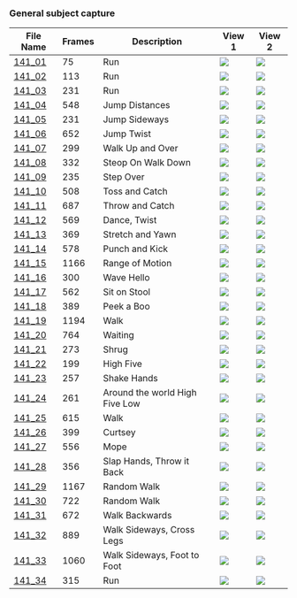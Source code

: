 ### General subject capture
|File Name|Frames|Description|View 1|View 2|
|-|-|-|-|-|
|[141_01](https://github.com/Shriinivas/cmubvh/raw/main/Sequence-141-144/141/Data/141_01.zip)|75|Run|<img src="https://github.com/Shriinivas/cmubvhgifs/blob/main/Sequence-141-144/141/141_01_0.gif"/>|<img src="https://github.com/Shriinivas/cmubvhgifs/blob/main/Sequence-141-144/141/141_01_1.gif"/>|
|[141_02](https://github.com/Shriinivas/cmubvh/raw/main/Sequence-141-144/141/Data/141_02.zip)|113|Run|<img src="https://github.com/Shriinivas/cmubvhgifs/blob/main/Sequence-141-144/141/141_02_0.gif"/>|<img src="https://github.com/Shriinivas/cmubvhgifs/blob/main/Sequence-141-144/141/141_02_1.gif"/>|
|[141_03](https://github.com/Shriinivas/cmubvh/raw/main/Sequence-141-144/141/Data/141_03.zip)|231|Run|<img src="https://github.com/Shriinivas/cmubvhgifs/blob/main/Sequence-141-144/141/141_03_0.gif"/>|<img src="https://github.com/Shriinivas/cmubvhgifs/blob/main/Sequence-141-144/141/141_03_1.gif"/>|
|[141_04](https://github.com/Shriinivas/cmubvh/raw/main/Sequence-141-144/141/Data/141_04.zip)|548|Jump Distances|<img src="https://github.com/Shriinivas/cmubvhgifs/blob/main/Sequence-141-144/141/141_04_0.gif"/>|<img src="https://github.com/Shriinivas/cmubvhgifs/blob/main/Sequence-141-144/141/141_04_1.gif"/>|
|[141_05](https://github.com/Shriinivas/cmubvh/raw/main/Sequence-141-144/141/Data/141_05.zip)|231|Jump Sideways|<img src="https://github.com/Shriinivas/cmubvhgifs/blob/main/Sequence-141-144/141/141_05_0.gif"/>|<img src="https://github.com/Shriinivas/cmubvhgifs/blob/main/Sequence-141-144/141/141_05_1.gif"/>|
|[141_06](https://github.com/Shriinivas/cmubvh/raw/main/Sequence-141-144/141/Data/141_06.zip)|652|Jump Twist|<img src="https://github.com/Shriinivas/cmubvhgifs/blob/main/Sequence-141-144/141/141_06_0.gif"/>|<img src="https://github.com/Shriinivas/cmubvhgifs/blob/main/Sequence-141-144/141/141_06_1.gif"/>|
|[141_07](https://github.com/Shriinivas/cmubvh/raw/main/Sequence-141-144/141/Data/141_07.zip)|299|Walk Up and Over|<img src="https://github.com/Shriinivas/cmubvhgifs/blob/main/Sequence-141-144/141/141_07_0.gif"/>|<img src="https://github.com/Shriinivas/cmubvhgifs/blob/main/Sequence-141-144/141/141_07_1.gif"/>|
|[141_08](https://github.com/Shriinivas/cmubvh/raw/main/Sequence-141-144/141/Data/141_08.zip)|332|Steop On Walk Down|<img src="https://github.com/Shriinivas/cmubvhgifs/blob/main/Sequence-141-144/141/141_08_0.gif"/>|<img src="https://github.com/Shriinivas/cmubvhgifs/blob/main/Sequence-141-144/141/141_08_1.gif"/>|
|[141_09](https://github.com/Shriinivas/cmubvh/raw/main/Sequence-141-144/141/Data/141_09.zip)|235|Step Over|<img src="https://github.com/Shriinivas/cmubvhgifs/blob/main/Sequence-141-144/141/141_09_0.gif"/>|<img src="https://github.com/Shriinivas/cmubvhgifs/blob/main/Sequence-141-144/141/141_09_1.gif"/>|
|[141_10](https://github.com/Shriinivas/cmubvh/raw/main/Sequence-141-144/141/Data/141_10.zip)|508|Toss and Catch|<img src="https://github.com/Shriinivas/cmubvhgifs/blob/main/Sequence-141-144/141/141_10_0.gif"/>|<img src="https://github.com/Shriinivas/cmubvhgifs/blob/main/Sequence-141-144/141/141_10_1.gif"/>|
|[141_11](https://github.com/Shriinivas/cmubvh/raw/main/Sequence-141-144/141/Data/141_11.zip)|687|Throw and Catch|<img src="https://github.com/Shriinivas/cmubvhgifs/blob/main/Sequence-141-144/141/141_11_0.gif"/>|<img src="https://github.com/Shriinivas/cmubvhgifs/blob/main/Sequence-141-144/141/141_11_1.gif"/>|
|[141_12](https://github.com/Shriinivas/cmubvh/raw/main/Sequence-141-144/141/Data/141_12.zip)|569|Dance, Twist|<img src="https://github.com/Shriinivas/cmubvhgifs/blob/main/Sequence-141-144/141/141_12_0.gif"/>|<img src="https://github.com/Shriinivas/cmubvhgifs/blob/main/Sequence-141-144/141/141_12_1.gif"/>|
|[141_13](https://github.com/Shriinivas/cmubvh/raw/main/Sequence-141-144/141/Data/141_13.zip)|369|Stretch and Yawn|<img src="https://github.com/Shriinivas/cmubvhgifs/blob/main/Sequence-141-144/141/141_13_0.gif"/>|<img src="https://github.com/Shriinivas/cmubvhgifs/blob/main/Sequence-141-144/141/141_13_1.gif"/>|
|[141_14](https://github.com/Shriinivas/cmubvh/raw/main/Sequence-141-144/141/Data/141_14.zip)|578|Punch and Kick|<img src="https://github.com/Shriinivas/cmubvhgifs/blob/main/Sequence-141-144/141/141_14_0.gif"/>|<img src="https://github.com/Shriinivas/cmubvhgifs/blob/main/Sequence-141-144/141/141_14_1.gif"/>|
|[141_15](https://github.com/Shriinivas/cmubvh/raw/main/Sequence-141-144/141/Data/141_15.zip)|1166|Range of Motion|<img src="https://github.com/Shriinivas/cmubvhgifs/blob/main/Sequence-141-144/141/141_15_0.gif"/>|<img src="https://github.com/Shriinivas/cmubvhgifs/blob/main/Sequence-141-144/141/141_15_1.gif"/>|
|[141_16](https://github.com/Shriinivas/cmubvh/raw/main/Sequence-141-144/141/Data/141_16.zip)|300|Wave Hello|<img src="https://github.com/Shriinivas/cmubvhgifs/blob/main/Sequence-141-144/141/141_16_0.gif"/>|<img src="https://github.com/Shriinivas/cmubvhgifs/blob/main/Sequence-141-144/141/141_16_1.gif"/>|
|[141_17](https://github.com/Shriinivas/cmubvh/raw/main/Sequence-141-144/141/Data/141_17.zip)|562|Sit on Stool|<img src="https://github.com/Shriinivas/cmubvhgifs/blob/main/Sequence-141-144/141/141_17_0.gif"/>|<img src="https://github.com/Shriinivas/cmubvhgifs/blob/main/Sequence-141-144/141/141_17_1.gif"/>|
|[141_18](https://github.com/Shriinivas/cmubvh/raw/main/Sequence-141-144/141/Data/141_18.zip)|389|Peek a Boo|<img src="https://github.com/Shriinivas/cmubvhgifs/blob/main/Sequence-141-144/141/141_18_0.gif"/>|<img src="https://github.com/Shriinivas/cmubvhgifs/blob/main/Sequence-141-144/141/141_18_1.gif"/>|
|[141_19](https://github.com/Shriinivas/cmubvh/raw/main/Sequence-141-144/141/Data/141_19.zip)|1194|Walk|<img src="https://github.com/Shriinivas/cmubvhgifs/blob/main/Sequence-141-144/141/141_19_0.gif"/>|<img src="https://github.com/Shriinivas/cmubvhgifs/blob/main/Sequence-141-144/141/141_19_1.gif"/>|
|[141_20](https://github.com/Shriinivas/cmubvh/raw/main/Sequence-141-144/141/Data/141_20.zip)|764|Waiting|<img src="https://github.com/Shriinivas/cmubvhgifs/blob/main/Sequence-141-144/141/141_20_0.gif"/>|<img src="https://github.com/Shriinivas/cmubvhgifs/blob/main/Sequence-141-144/141/141_20_1.gif"/>|
|[141_21](https://github.com/Shriinivas/cmubvh/raw/main/Sequence-141-144/141/Data/141_21.zip)|273|Shrug|<img src="https://github.com/Shriinivas/cmubvhgifs/blob/main/Sequence-141-144/141/141_21_0.gif"/>|<img src="https://github.com/Shriinivas/cmubvhgifs/blob/main/Sequence-141-144/141/141_21_1.gif"/>|
|[141_22](https://github.com/Shriinivas/cmubvh/raw/main/Sequence-141-144/141/Data/141_22.zip)|199|High Five|<img src="https://github.com/Shriinivas/cmubvhgifs/blob/main/Sequence-141-144/141/141_22_0.gif"/>|<img src="https://github.com/Shriinivas/cmubvhgifs/blob/main/Sequence-141-144/141/141_22_1.gif"/>|
|[141_23](https://github.com/Shriinivas/cmubvh/raw/main/Sequence-141-144/141/Data/141_23.zip)|257|Shake Hands|<img src="https://github.com/Shriinivas/cmubvhgifs/blob/main/Sequence-141-144/141/141_23_0.gif"/>|<img src="https://github.com/Shriinivas/cmubvhgifs/blob/main/Sequence-141-144/141/141_23_1.gif"/>|
|[141_24](https://github.com/Shriinivas/cmubvh/raw/main/Sequence-141-144/141/Data/141_24.zip)|261|Around the world High Five Low|<img src="https://github.com/Shriinivas/cmubvhgifs/blob/main/Sequence-141-144/141/141_24_0.gif"/>|<img src="https://github.com/Shriinivas/cmubvhgifs/blob/main/Sequence-141-144/141/141_24_1.gif"/>|
|[141_25](https://github.com/Shriinivas/cmubvh/raw/main/Sequence-141-144/141/Data/141_25.zip)|615|Walk|<img src="https://github.com/Shriinivas/cmubvhgifs/blob/main/Sequence-141-144/141/141_25_0.gif"/>|<img src="https://github.com/Shriinivas/cmubvhgifs/blob/main/Sequence-141-144/141/141_25_1.gif"/>|
|[141_26](https://github.com/Shriinivas/cmubvh/raw/main/Sequence-141-144/141/Data/141_26.zip)|399|Curtsey|<img src="https://github.com/Shriinivas/cmubvhgifs/blob/main/Sequence-141-144/141/141_26_0.gif"/>|<img src="https://github.com/Shriinivas/cmubvhgifs/blob/main/Sequence-141-144/141/141_26_1.gif"/>|
|[141_27](https://github.com/Shriinivas/cmubvh/raw/main/Sequence-141-144/141/Data/141_27.zip)|556|Mope|<img src="https://github.com/Shriinivas/cmubvhgifs/blob/main/Sequence-141-144/141/141_27_0.gif"/>|<img src="https://github.com/Shriinivas/cmubvhgifs/blob/main/Sequence-141-144/141/141_27_1.gif"/>|
|[141_28](https://github.com/Shriinivas/cmubvh/raw/main/Sequence-141-144/141/Data/141_28.zip)|356|Slap Hands, Throw it Back|<img src="https://github.com/Shriinivas/cmubvhgifs/blob/main/Sequence-141-144/141/141_28_0.gif"/>|<img src="https://github.com/Shriinivas/cmubvhgifs/blob/main/Sequence-141-144/141/141_28_1.gif"/>|
|[141_29](https://github.com/Shriinivas/cmubvh/raw/main/Sequence-141-144/141/Data/141_29.zip)|1167|Random Walk|<img src="https://github.com/Shriinivas/cmubvhgifs/blob/main/Sequence-141-144/141/141_29_0.gif"/>|<img src="https://github.com/Shriinivas/cmubvhgifs/blob/main/Sequence-141-144/141/141_29_1.gif"/>|
|[141_30](https://github.com/Shriinivas/cmubvh/raw/main/Sequence-141-144/141/Data/141_30.zip)|722|Random Walk|<img src="https://github.com/Shriinivas/cmubvhgifs/blob/main/Sequence-141-144/141/141_30_0.gif"/>|<img src="https://github.com/Shriinivas/cmubvhgifs/blob/main/Sequence-141-144/141/141_30_1.gif"/>|
|[141_31](https://github.com/Shriinivas/cmubvh/raw/main/Sequence-141-144/141/Data/141_31.zip)|672|Walk Backwards|<img src="https://github.com/Shriinivas/cmubvhgifs/blob/main/Sequence-141-144/141/141_31_0.gif"/>|<img src="https://github.com/Shriinivas/cmubvhgifs/blob/main/Sequence-141-144/141/141_31_1.gif"/>|
|[141_32](https://github.com/Shriinivas/cmubvh/raw/main/Sequence-141-144/141/Data/141_32.zip)|889|Walk Sideways, Cross Legs|<img src="https://github.com/Shriinivas/cmubvhgifs/blob/main/Sequence-141-144/141/141_32_0.gif"/>|<img src="https://github.com/Shriinivas/cmubvhgifs/blob/main/Sequence-141-144/141/141_32_1.gif"/>|
|[141_33](https://github.com/Shriinivas/cmubvh/raw/main/Sequence-141-144/141/Data/141_33.zip)|1060|Walk Sideways, Foot to Foot|<img src="https://github.com/Shriinivas/cmubvhgifs/blob/main/Sequence-141-144/141/141_33_0.gif"/>|<img src="https://github.com/Shriinivas/cmubvhgifs/blob/main/Sequence-141-144/141/141_33_1.gif"/>|
|[141_34](https://github.com/Shriinivas/cmubvh/raw/main/Sequence-141-144/141/Data/141_34.zip)|315|Run|<img src="https://github.com/Shriinivas/cmubvhgifs/blob/main/Sequence-141-144/141/141_34_0.gif"/>|<img src="https://github.com/Shriinivas/cmubvhgifs/blob/main/Sequence-141-144/141/141_34_1.gif"/>|
